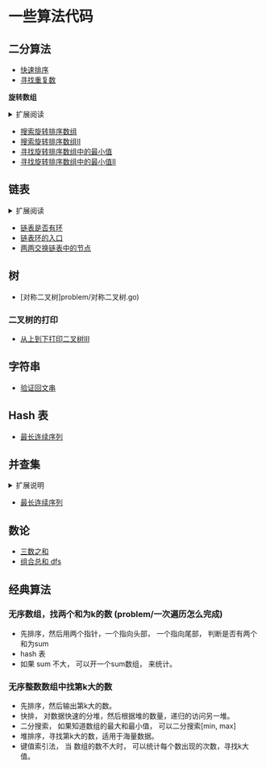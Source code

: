 # 一些算法代码


## 二分算法

* [快速排序](problem/quick_sort.go)
* [寻找重复数](problem/寻找重复数.go)


**旋转数组** 

<details>
<summary> 扩展阅读</summary>
对与一个旋转数组二分， 那么一定有一半是有序的。 在做题的时候你需要把握这个关键点。

</details>

  * [搜索旋转排序数组](problem/搜索旋转排序数组.go)
  * [搜索旋转排序数组II](problem/搜索旋转排序数组II.go)
  * [寻找旋转排序数组中的最小值](problem/寻找旋转排序数组中的最小值.go)
  * [寻找旋转排序数组中的最小值II](problem/寻找旋转排序数组中的最小值II.go)
  
## 链表
<details>
<summary>扩展阅读</summary>

链表环问题
你需要明白， 
* 如果两个快指针最慢指针， 其快指针一定会追上的慢指针。
* 如果快指针的速度为2， 慢指针的速度为1， 如果快慢指针距离为N， 那么在追上慢指针， 其中快指针走了2N， 慢指针走了N。

</details>

* [链表是否有环](problem/判断链表是否有环.go)
* [链表环的入口](problem/求链表的环入口.go)
* [两两交换链表中的节点](problem/problem/两两交换链表中的节点.go)


## 树

* [对称二叉树]problem/对称二叉树.go)


### 二叉树的打印

* [从上到下打印二叉树III](problem/从上到下打印二叉树III.go)




## 字符串
* [验证回文串](problem/验证回文串.go)



## Hash 表
* [最长连续序列](problem/最长连续序列.go)



## 并查集

<details>
<summary>扩展说明</summary>

主要操作：
* 判断两个点是否在一个同一个集合里面
* 合并两个集合(problem/merge)
其中判断两个节点的根节点相同，那么两个节点一定是在同一个节点上。

</details>

* [最长连续序列](problem/最长连续序列c.go)


## 


## 数论
* [三数之和](problem/三数之和.go)
* [组合总和 dfs](problem/组合总和.go)


## 经典算法

### 无序数组，找两个和为k的数 (problem/一次遍历怎么完成)
* 先排序，然后用两个指针，一个指向头部， 一个指向尾部， 判断是否有两个和为sum
* hash 表
* 如果 sum 不大， 可以开一个sum数组， 来统计。


### 无序整数数组中找第k大的数
* 先排序，然后输出第k大的数。
* 快排， 对数据快速的分堆，然后根据堆的数量，递归的访问另一堆。
* 二分搜索， 如果知道数组的最大和最小值， 可以二分搜索[min, max]
* 堆排序，寻找第k大的数，适用于海量数据。
* 键值索引法， 当 数组的数不大时， 可以统计每个数出现的次数，寻找k大值。



